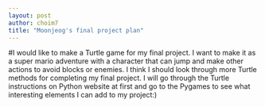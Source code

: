 ```yaml
---
layout: post
author: choim7
title: "Moonjeog's final project plan"
---
```


#I would like to make a Turtle game for my final project. I want to make it as a super mario adventure with a character that can jump 
and make other actions to avoid blocks or enemies. I think I should look through more Turtle methods for completing my final project. 
I will go through the Turtle instructions on Python website at first and go to the Pygames to see what interesting elements I can add to my project:)
